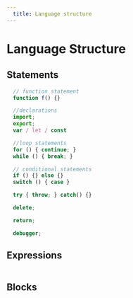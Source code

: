 ```yaml
---
  title: Language structure
---
```

# Language Structure

## Statements

```javascript
  // function statement
  function f() {}

  //declarations
  import;
  export;
  var / let / const

  //loop statements
  for () { continue; }
  while () { break; }

  // conditional statements
  if () {} else {}
  switch () { case }

  try { throw; } catch() {}

  delete;

  return;

  debugger;
```

## Expressions

```javascript
```

## Blocks
